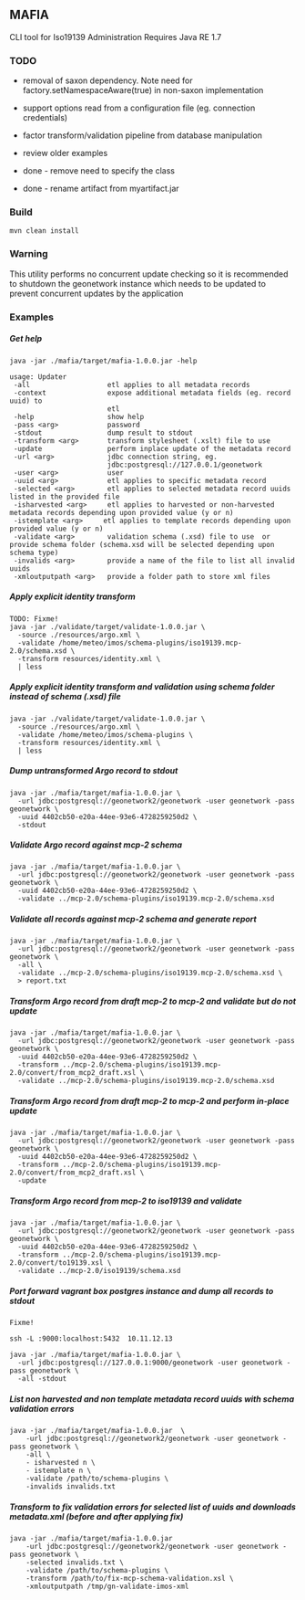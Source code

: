 
## MAFIA

CLI tool for Iso19139 Administration
Requires Java RE 1.7


### TODO
- removal of saxon dependency.
    Note need for factory.setNamespaceAware(true) in non-saxon implementation

- support options read from a configuration file (eg. connection credentials)
- factor transform/validation pipeline from database manipulation
- review older examples
- done - remove need to specify the class
- done - rename artifact from myartifact.jar

### Build
    mvn clean install

### Warning

This utility performs no concurrent update checking so it is recommended to 
shutdown the geonetwork instance which needs to be updated to prevent
concurrent updates by the application


### Examples



##### Get help
```
java -jar ./mafia/target/mafia-1.0.0.jar -help

usage: Updater
 -all                   etl applies to all metadata records
 -context               expose additional metadata fields (eg. record uuid) to
                        etl
 -help                  show help
 -pass <arg>            password
 -stdout                dump result to stdout
 -transform <arg>       transform stylesheet (.xslt) file to use
 -update                perform inplace update of the metadata record
 -url <arg>             jdbc connection string, eg.
                        jdbc:postgresql://127.0.0.1/geonetwork
 -user <arg>            user
 -uuid <arg>            etl applies to specific metadata record
 -selected <arg>        etl applies to selected metadata record uuids listed in the provided file
 -isharvested <arg>     etl applies to harvested or non-harvested metadata records depending upon provided value (y or n)
 -istemplate <arg>     etl applies to template records depending upon provided value (y or n)
 -validate <arg>        validation schema (.xsd) file to use  or provide schema folder (schema.xsd will be selected depending upon schema type)
 -invalids <arg>        provide a name of the file to list all invalid uuids
 -xmloutputpath <arg>   provide a folder path to store xml files

```

##### Apply explicit identity transform
```
TODO: Fixme!
java -jar ./validate/target/validate-1.0.0.jar \
  -source ./resources/argo.xml \
  -validate /home/meteo/imos/schema-plugins/iso19139.mcp-2.0/schema.xsd \
  -transform resources/identity.xml \
  | less
```

##### Apply explicit identity transform and validation using schema folder instead of schema (.xsd) file
```
java -jar ./validate/target/validate-1.0.0.jar \
  -source ./resources/argo.xml \
  -validate /home/meteo/imos/schema-plugins \
  -transform resources/identity.xml \
  | less
```


##### Dump untransformed Argo record to stdout
```
java -jar ./mafia/target/mafia-1.0.0.jar \
  -url jdbc:postgresql://geonetwork2/geonetwork -user geonetwork -pass geonetwork \
  -uuid 4402cb50-e20a-44ee-93e6-4728259250d2 \
  -stdout
```

##### Validate Argo record against mcp-2 schema
```
java -jar ./mafia/target/mafia-1.0.0.jar \
  -url jdbc:postgresql://geonetwork2/geonetwork -user geonetwork -pass geonetwork \
  -uuid 4402cb50-e20a-44ee-93e6-4728259250d2 \
  -validate ../mcp-2.0/schema-plugins/iso19139.mcp-2.0/schema.xsd
```

##### Validate all records against mcp-2 schema and generate report
```
java -jar ./mafia/target/mafia-1.0.0.jar \
  -url jdbc:postgresql://geonetwork2/geonetwork -user geonetwork -pass geonetwork \
  -all \
  -validate ../mcp-2.0/schema-plugins/iso19139.mcp-2.0/schema.xsd \
  > report.txt
```


##### Transform Argo record from draft mcp-2 to mcp-2 and validate but do not update
```
java -jar ./mafia/target/mafia-1.0.0.jar \
  -url jdbc:postgresql://geonetwork2/geonetwork -user geonetwork -pass geonetwork \
  -uuid 4402cb50-e20a-44ee-93e6-4728259250d2 \
  -transform ../mcp-2.0/schema-plugins/iso19139.mcp-2.0/convert/from_mcp2_draft.xsl \
  -validate ../mcp-2.0/schema-plugins/iso19139.mcp-2.0/schema.xsd
```


##### Transform Argo record from draft mcp-2 to mcp-2 and perform in-place update
```
java -jar ./mafia/target/mafia-1.0.0.jar \
  -url jdbc:postgresql://geonetwork2/geonetwork -user geonetwork -pass geonetwork \
  -uuid 4402cb50-e20a-44ee-93e6-4728259250d2 \
  -transform ../mcp-2.0/schema-plugins/iso19139.mcp-2.0/convert/from_mcp2_draft.xsl \
  -update
```

##### Transform Argo record from mcp-2 to iso19139 and validate
```
java -jar ./mafia/target/mafia-1.0.0.jar \
  -url jdbc:postgresql://geonetwork2/geonetwork -user geonetwork -pass geonetwork \
  -uuid 4402cb50-e20a-44ee-93e6-4728259250d2 \
  -transform ../mcp-2.0/schema-plugins/iso19139.mcp-2.0/convert/to19139.xsl \
  -validate ../mcp-2.0/iso19139/schema.xsd
```


##### Port forward vagrant box postgres instance and dump all records to stdout
```
Fixme!

ssh -L :9000:localhost:5432  10.11.12.13

java -jar ./mafia/target/mafia-1.0.0.jar \
  -url jdbc:postgresql://127.0.0.1:9000/geonetwork -user geonetwork -pass geonetwork \
  -all -stdout
```

##### List non harvested and non template metadata record uuids with schema validation errors
```
java -jar ./mafia/target/mafia-1.0.0.jar  \ 
    -url jdbc:postgresql://geonetwork2/geonetwork -user geonetwork -pass geonetwork \
    -all \
    - isharvested n \
    - istemplate n \
    -validate /path/to/schema-plugins \
    -invalids invalids.txt 
```

##### Transform to fix validation errors for selected list of uuids and downloads metadata.xml (before and after applying fix)
```
java -jar ./mafia/target/mafia-1.0.0.jar 
    -url jdbc:postgresql://geonetwork2/geonetwork -user geonetwork -pass geonetwork \
    -selected invalids.txt \
    -validate /path/to/schema-plugins \
    -transform /path/to/fix-mcp-schema-validation.xsl \
    -xmloutputpath /tmp/gn-validate-imos-xml 
```